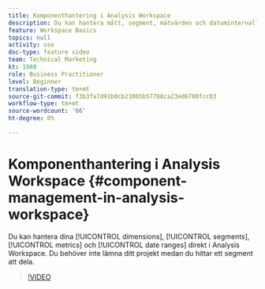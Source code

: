 ```yaml
---
title: Komponenthantering i Analysis Workspace
description: Du kan hantera mått, segment, mätvärden och datumintervall direkt i Analysis Workspace. Du behöver inte lämna ditt projekt medan du hittar ett segment att dela.
feature: Workspace Basics
topics: null
activity: use
doc-type: feature video
team: Technical Marketing
kt: 1988
role: Business Practitioner
level: Beginner
translation-type: tm+mt
source-git-commit: f3b3fa7d91b0cb21005b57768ca23ed6700fcc03
workflow-type: tm+mt
source-wordcount: '66'
ht-degree: 0%

---
```



# Komponenthantering i Analysis Workspace {#component-management-in-analysis-workspace}

Du kan hantera dina [!UICONTROL dimensions], [!UICONTROL segments], [!UICONTROL metrics] och [!UICONTROL date ranges] direkt i Analysis Workspace. Du behöver inte lämna ditt projekt medan du hittar ett segment att dela.

>[!VIDEO](https://video.tv.adobe.com/v/24095/?quality=12)
